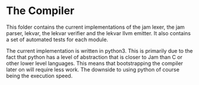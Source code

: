 # The Compiler

This folder contains the current implementations of the jam lexer, the jam parser, lekvar, the lekvar verifier and the lekvar llvm emitter. It also contains a set of automated tests for each module.

The current implementation is written in python3. This is primarily due to the fact that python has a level of abstraction that is closer to Jam than C or other lower level languages. This means that bootstrapping the compiler later on will require less work. The downside to using python of course being the execution speed.
